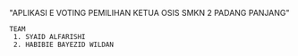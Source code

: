 "APLIKASI E VOTING PEMILIHAN KETUA OSIS SMKN 2 PADANG PANJANG"

```
TEAM
 1. SYAID ALFARISHI
 2. HABIBIE BAYEZID WILDAN
```

